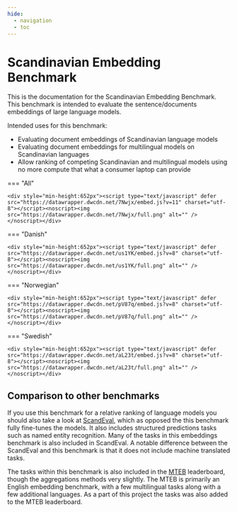 ```yaml
---
hide:
  - navigation
  - toc
---
```


# Scandinavian Embedding Benchmark

This is the documentation for the Scandinavian Embedding Benchmark. This benchmark is intended to evaluate the sentence/documents embeddings of large language models.

Intended uses for this benchmark:

- Evaluating document embeddings of Scandinavian language models
- Evaluating document embeddings for multilingual models on Scandinavian languages
- Allow ranking of competing Scandinavian and multilingual models using no more compute that what a consumer laptop can provide 


=== "All"

    <div style="min-height:652px"><script type="text/javascript" defer src="https://datawrapper.dwcdn.net/7Nwjx/embed.js?v=11" charset="utf-8"></script><noscript><img src="https://datawrapper.dwcdn.net/7Nwjx/full.png" alt="" /></noscript></div>

=== "Danish"

    <div style="min-height:652px"><script type="text/javascript" defer src="https://datawrapper.dwcdn.net/us1YK/embed.js?v=8" charset="utf-8"></script><noscript><img src="https://datawrapper.dwcdn.net/us1YK/full.png" alt="" /></noscript></div>    

=== "Norwegian"

    <div style="min-height:652px"><script type="text/javascript" defer src="https://datawrapper.dwcdn.net/pV87q/embed.js?v=8" charset="utf-8"></script><noscript><img src="https://datawrapper.dwcdn.net/pV87q/full.png" alt="" /></noscript></div>

=== "Swedish"

    <div style="min-height:652px"><script type="text/javascript" defer src="https://datawrapper.dwcdn.net/aL23t/embed.js?v=8" charset="utf-8"></script><noscript><img src="https://datawrapper.dwcdn.net/aL23t/full.png" alt="" /></noscript></div>


## Comparison to other benchmarks

If you use this benchmark for a relative ranking of language models you should also take a look at [ScandEval](https://scandeval.github.io), which as opposed the this benchmark fully fine-tunes the models. It also includes structured predictions tasks such as named entity recognition. Many of the tasks in this embeddings benchmark is also included in ScandEval. A notable difference between the ScandEval and this benchmark is that it does not include machine translated tasks.

The tasks within this benchmark is also included in the [MTEB](https://huggingface.co/spaces/mteb/leaderboard) leaderboard, though the aggregations methods very slightly. The MTEB is primarily an English embedding benchmark, with a few multilingual tasks along with a few additional languages. As a part of this project the tasks was also added to the MTEB leaderboard.



